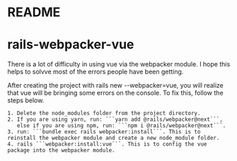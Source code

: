 # README

# rails-webpacker-vue
There is a lot of difficulty in using vue via the webpacker module. I hope this helps to solvve most of the errors people have been getting.

After creating the project with rails new <projectname> --webpacker=vue, you will realize that vue will be bringing some errors on the console. To fix this, follow the steps below.
	
	1. Delete the node_modules folder from the project directory.
	2. If you are using yarn, run: ```yarn add @rails/webpacker@next```,
	   else if you are using npm, run: ```npm i @rails/webpacker@next```.
	3. run: ```bundle exec rails webpacker:install```. This is to reinstall the webpacker module and create a new node_module folder.
	4. rails ```webpacker:install:vue```. This is to config the vue package into the webpacker module.
